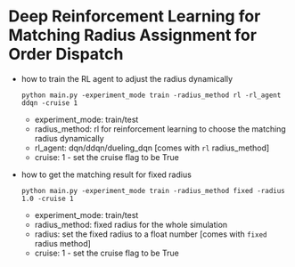 # Deep Reinforcement Learning for Matching Radius Assignment for Order Dispatch 

- how to train the RL agent to adjust the radius dynamically
  ```
  python main.py -experiment_mode train -radius_method rl -rl_agent ddqn -cruise 1
  ```

  - experiment_mode: train/test
  - radius_method: rl for reinforcement learning to choose the matching radius dynamically
  - rl_agent: dqn/ddqn/dueling_dqn [comes with `rl` radius_method]
  - cruise: 1 - set the cruise flag to be True
 
- how to get the matching result for fixed radius
  ```
  python main.py -experiment_mode train -radius_method fixed -radius 1.0 -cruise 1 
  ```
  - experiment_mode: train/test
  - radius_method: fixed radius for the whole simulation
  - radius: set the fixed radius to a float number [comes with `fixed` radius method]
  - cruise: 1 - set the cruise flag to be True

